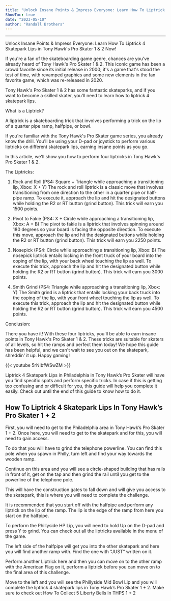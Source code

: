 ```yaml
---
title: "Unlock Insane Points & Impress Everyone: Learn How To Liptrick 4 Skatepark Lips in Tony Hawk's Pro Skater 1 & 2 Now!"
ShowToc: true 
date: "2023-05-10"
author: "Randall Brothers"
---
```

*****
Unlock Insane Points & Impress Everyone: Learn How To Liptrick 4 Skatepark Lips in Tony Hawk's Pro Skater 1 & 2 Now!

If you're a fan of the skateboarding game genre, chances are you've already heard of Tony Hawk's Pro Skater 1 & 2. This iconic game has been a crowd favorite since its initial release in 2000; it's a game that's stood the test of time, with revamped graphics and some new elements in the fan favorite game, which was re-released in 2020.

Tony Hawk's Pro Skater 1 & 2 has some fantastic skateparks, and if you want to become a skilled skater, you'll need to learn how to liptrick 4 skatepark lips.

What is a Liptrick?

A liptrick is a skateboarding trick that involves performing a trick on the lip of a quarter pipe ramp, halfpipe, or bowl.

If you're familiar with the Tony Hawk's Pro Skater game series, you already know the drill. You'll be using your D-pad or joystick to perform various liptricks on different skatepark lips, earning insane points as you go.

In this article, we'll show you how to perform four liptricks in Tony Hawk's Pro Skater 1 & 2.

The Liptricks:

1. Rock and Roll (PS4: Square + Triangle while approaching a transitioning lip, Xbox: X + Y)
The rock and roll liptrick is a classic move that involves transitioning from one direction to the other in a quarter pipe or half-pipe ramp. To execute it, approach the lip and hit the designated buttons while holding the R2 or RT button (grind button). This trick will earn you 1500 points.

2. Pivot to Fakie (PS4: X + Circle while approaching a transitioning lip, Xbox: A + B)
The pivot to fakie is a liptrick that involves spinning around 180 degrees so your board is facing the opposite direction. To execute this move, approach the lip and hit the designated buttons while holding the R2 or RT button (grind button). This trick will earn you 2250 points.

3. Nosepick (PS4: Circle while approaching a transitioning lip, Xbox: B)
The nosepick liptrick entails locking in the front truck of your board into the coping of the lip, with your back wheel touching the lip as well. To execute this trick, approach the lip and hit the designated button while holding the R2 or RT button (grind button). This trick will earn you 3000 points.

4. Smith Grind (PS4: Triangle while approaching a transitioning lip, Xbox: Y)
The Smith grind is a liptrick that entails locking your back truck into the coping of the lip, with your front wheel touching the lip as well. To execute this trick, approach the lip and hit the designated button while holding the R2 or RT button (grind button). This trick will earn you 4500 points.

Conclusion:

There you have it! With these four liptricks, you'll be able to earn insane points in Tony Hawk's Pro Skater 1 & 2. These tricks are suitable for skaters of all levels, so hit the ramps and perfect them today! We hope this guide has been helpful, and we can't wait to see you out on the skatepark, shreddin' it up. Happy gaming!

{{< youtube 5rNIbfWSwZM >}} 



Liptrick 4 Skatepark Lips in Philadelphia in Tony Hawk’s Pro Skater will have you find specific spots and perform specific tricks. In case if this is getting too confusing and or difficult for you, this guide will help you complete it easily. Check out until the end of this guide to know how to do it.
 
## How To Liptrick 4 Skatepark Lips In Tony Hawk’s Pro Skater 1 + 2
 
First, you will need to get to the Philadelphia area in Tony Hawk’s Pro Skater 1 + 2. Once here, you will need to get to the skatepark and for this, you will need to gain access.
 
To do that you will have to grind the telephone powerline. You can find this pole when you spawn in Philly, turn left and find your way towards the wooden ramp.
 
Continue on this area and you will see a circle-shaped building that has rails in front of it, get on the tap and then grind the rail until you get to the powerline of the telephone pole.
 
This will have the construction gates to fall down and will give you access to the skatepark, this is where you will need to complete the challenge.
 
It is recommended that you start off with the halfpipe and perform any liptrick on the lip of the ramp. The lip is the edge of the ramp from here you start on the halfpipe.
 
To perform the Phillyside HP Lip, you will need to hold Up on the D-pad and press Y to grind. You can check out all the liptricks available in the menu of the game.
 
The left side of the halfpipe will get you into the other skatepark and here you will find another ramp with. Find the one with “JUST” written on it.
 
Perform another Liptrick here and then you can move on to the other ramp with the American Flag on it, perform a liptrick before you can move on to the final area of this challenge.
 
Move to the left and you will see the Phillyside Mid Bowl Lip and you will complete the liptrick 4 skatepark lips in Tony Hawk’s Pro Skater 1 + 2. Make sure to check out How To Collect 5 Liberty Bells In THPS 1 + 2




